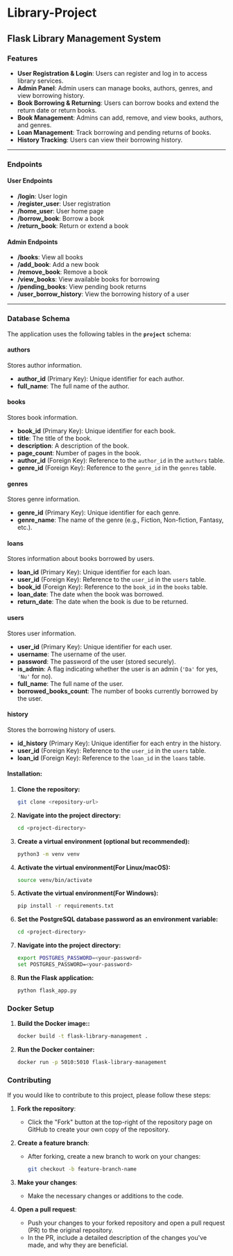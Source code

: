 # Library-Project

## Flask Library Management System

### Features
- **User Registration & Login**: Users can register and log in to access library services.
- **Admin Panel**: Admin users can manage books, authors, genres, and view borrowing history.
- **Book Borrowing & Returning**: Users can borrow books and extend the return date or return books.
- **Book Management**: Admins can add, remove, and view books, authors, and genres.
- **Loan Management**: Track borrowing and pending returns of books.
- **History Tracking**: Users can view their borrowing history.

---

### Endpoints

#### **User Endpoints**
- **/login**: User login
- **/register_user**: User registration
- **/home_user**: User home page
- **/borrow_book**: Borrow a book
- **/return_book**: Return or extend a book

#### **Admin Endpoints**
- **/books**: View all books
- **/add_book**: Add a new book
- **/remove_book**: Remove a book
- **/view_books**: View available books for borrowing
- **/pending_books**: View pending book returns
- **/user_borrow_history**: View the borrowing history of a user

---

### Database Schema

The application uses the following tables in the **`project`** schema:

#### **authors**
Stores author information.
- **author_id** (Primary Key): Unique identifier for each author.
- **full_name**: The full name of the author.

#### **books**
Stores book information.
- **book_id** (Primary Key): Unique identifier for each book.
- **title**: The title of the book.
- **description**: A description of the book.
- **page_count**: Number of pages in the book.
- **author_id** (Foreign Key): Reference to the `author_id` in the `authors` table.
- **genre_id** (Foreign Key): Reference to the `genre_id` in the `genres` table.

#### **genres**
Stores genre information.
- **genre_id** (Primary Key): Unique identifier for each genre.
- **genre_name**: The name of the genre (e.g., Fiction, Non-fiction, Fantasy, etc.).

#### **loans**
Stores information about books borrowed by users.
- **loan_id** (Primary Key): Unique identifier for each loan.
- **user_id** (Foreign Key): Reference to the `user_id` in the `users` table.
- **book_id** (Foreign Key): Reference to the `book_id` in the `books` table.
- **loan_date**: The date when the book was borrowed.
- **return_date**: The date when the book is due to be returned.

#### **users**
Stores user information.
- **user_id** (Primary Key): Unique identifier for each user.
- **username**: The username of the user.
- **password**: The password of the user (stored securely).
- **is_admin**: A flag indicating whether the user is an admin (`'Da'` for yes, `'Nu'` for no).
- **full_name**: The full name of the user.
- **borrowed_books_count**: The number of books currently borrowed by the user.

#### **history**
Stores the borrowing history of users.
- **id_history** (Primary Key): Unique identifier for each entry in the history.
- **user_id** (Foreign Key): Reference to the `user_id` in the `users` table.
- **loan_id** (Foreign Key): Reference to the `loan_id` in the `loans` table.


#### **Installation:**
1. **Clone the repository:**
   ```bash
   git clone <repository-url>

2. **Navigate into the project directory:**
   ```bash
   cd <project-directory>

3. **Create a virtual environment (optional but recommended):**
   ```bash
   python3 -m venv venv

4. **Activate the virtual environment(For Linux/macOS):**
   ```bash
   source venv/bin/activate

5. **Activate the virtual environment(For Windows):**
   ```bash
   pip install -r requirements.txt

6. **Set the PostgreSQL database password as an environment variable:**
   ```bash
   cd <project-directory>

7. **Navigate into the project directory:**
   ```bash
   export POSTGRES_PASSWORD=<your-password>
   set POSTGRES_PASSWORD=<your-password>

8. **Run the Flask application:**
   ```bash
   python flask_app.py


### Docker Setup
1. **Build the Docker image::**
   ```bash
   docker build -t flask-library-management .

2. **Run the Docker container:**
   ```bash
   docker run -p 5010:5010 flask-library-management
   
### Contributing

If you would like to contribute to this project, please follow these steps:

1. **Fork the repository**:
   - Click the "Fork" button at the top-right of the repository page on GitHub to create your own copy of the repository.

2. **Create a feature branch**:
   - After forking, create a new branch to work on your changes:
     ```bash
     git checkout -b feature-branch-name
     ```

3. **Make your changes**:
   - Make the necessary changes or additions to the code.

4. **Open a pull request**:
   - Push your changes to your forked repository and open a pull request (PR) to the original repository.
   - In the PR, include a detailed description of the changes you've made, and why they are beneficial.
